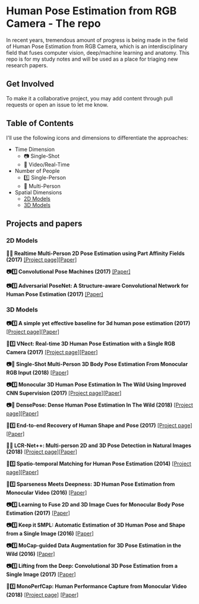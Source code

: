 # Human Pose Estimation from RGB Camera - The repo
In recent years, tremendous amount of progress is being made in the field of Human Pose Estimation from RGB Camera, which is an interdisciplinary field that fuses computer vision, deep/machine learning and anatomy. This repo is for my study notes and will be used as a place for triaging new research papers. 

## Get Involved
To make it a collaborative project, you may add content through pull requests or open an issue to let me know. 

## Table of Contents

I'll use the following icons and dimensions to differentiate the approaches:

- Time Dimension
	- :camera: Single-Shot 
	- :movie_camera: Video/Real-Time
- Number of People
	- :one: Single-Person
	- :1234: Multi-Person
- Spatial Dimensions
	- [2D Models](#2d_models)
	- [3D Models](#3d_models)

## Projects and papers

<a name="2d_models" />

### 2D Models
<b>:movie_camera::1234: Realtime Multi-Person 2D Pose Estimation using Part Affinity Fields (2017)</b> [[Project page]](https://github.com/ZheC/Realtime_Multi-Person_Pose_Estimation)[[Paper]](https://arxiv.org/pdf/1611.08050.pdf)

<b>:camera::one: Convolutional Pose Machines (2017)</b> [[Paper]](https://arxiv.org/pdf/1602.00134.pdf)

<b>:camera::one: Adversarial PoseNet: A Structure-aware Convolutional Network for Human Pose Estimation (2017)</b> [[Paper]](https://arxiv.org/pdf/1705.00389.pdf)

<a name="3d_models" />

### 3D Models
<b>:camera::one: A simple yet effective baseline for 3d human pose estimation (2017)</b> [[Project page]](https://github.com/una-dinosauria/3d-pose-baseline)[[Paper]](https://arxiv.org/pdf/1705.03098.pdf)

<b>:movie_camera::one: VNect: Real-time 3D Human Pose Estimation with a Single RGB Camera (2017)</b> [[Project page]](http://gvv.mpi-inf.mpg.de/projects/VNect/)[[Paper]](http://gvv.mpi-inf.mpg.de/projects/VNect/content/VNect_SIGGRAPH2017.pdf)

<b>:camera::1234: Single-Shot Multi-Person 3D Body Pose Estimation From Monocular RGB Input (2018)</b> [[Paper]](https://arxiv.org/pdf/1712.03453.pdf)

<b>:camera::one: Monocular 3D Human Pose Estimation In The Wild Using Improved CNN Supervision (2017)</b> [[Project page]](http://gvv.mpi-inf.mpg.de/3dhp-dataset/)[[Paper]](https://arxiv.org/pdf/1611.09813.pdf)

<b>:camera::1234: DensePose:
Dense Human Pose Estimation In The Wild (2018)</b> [[Project page]](http://densepose.org)[[Paper]](https://arxiv.org/pdf/1712.03453.pdf)

<b>:movie_camera::one: End-to-end Recovery of Human Shape and Pose (2017)</b> [[Project page]](https://github.com/akanazawa/hmr)[[Paper]](https://arxiv.org/pdf/1712.06584.pdf)

<b>:movie_camera::1234: LCR-Net++: Multi-person 2D and 3D Pose Detection in Natural Images (2018)</b> [[Project page]](https://thoth.inrialpes.fr/src/LCR-Net/)[[Paper]](https://arxiv.org/pdf/1803.00455.pdf)

<b>:movie_camera::one: Spatio-temporal Matching for Human Pose Estimation (2014)</b> [[Project page]](http://www.f-zhou.com/hpe.html)[[Paper]](http://www.f-zhou.com/hpe/2014_ECCV_STM.pdf)

<b>:movie_camera::one: Sparseness Meets Deepness: 3D Human Pose Estimation from Monocular Video (2016)</b> [[Paper]](https://arxiv.org/pdf/1511.09439.pdf)

<b>:camera::one: Learning to Fuse 2D and 3D Image Cues for Monocular Body Pose Estimation (2017)</b> [[Paper]](https://arxiv.org/pdf/1611.05708.pdf)

<b>:camera::one: Keep it SMPL: Automatic Estimation of 3D Human Pose and Shape from a Single Image (2016)</b> [[Paper]](https://arxiv.org/pdf/1607.08128.pdf)

<b>:camera::one: MoCap-guided Data Augmentation for 3D Pose Estimation in the Wild (2016)</b> [[Paper]](https://arxiv.org/pdf/1607.02046.pdf)

<b>:camera::one: Lifting from the Deep: Convolutional 3D Pose Estimation from a Single Image (2017)</b> [[Paper]](https://arxiv.org/pdf/1701.00295.pdf)

<b>:movie_camera::one: MonoPerfCap: Human Performance Capture from Monocular Video (2018)</b> [[Project page]](http://gvv.mpi-inf.mpg.de/projects/wxu/MonoPerfCap/) [[Paper]](http://gvv.mpi-inf.mpg.de/projects/wxu/MonoPerfCap/content/monoperfcap.pdf)
